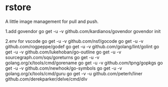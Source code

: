 # rstore

A little image management for pull and push.

1.add govendor
go get -u -v github.com/kardianos/govendor
govendor init

2.env for vscode
go get -u -v github.com/nsf/gocode
go get -u -v github.com/rogpeppe/godef
go get -u -v github.com/golang/lint/golint
go get -u -v github.com/lukehoban/go-outline
go get -u -v sourcegraph.com/sqs/goreturns
go get -u -v golang.org/x/tools/cmd/gorename
go get -u -v github.com/tpng/gopkgs
go get -u -v github.com/newhook/go-symbols
go get -u -v golang.org/x/tools/cmd/guru
go get -v -u github.com/peterh/liner github.com/derekparker/delve/cmd/dlv
